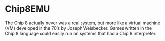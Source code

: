 # Chip8EMU
The Chip 8 actually never was a real system, but more like a virtual machine (VM) developed in the 70’s by Joseph Weisbecker. Games written in the Chip 8 language could easily run on systems that had a Chip 8 interpreter.
